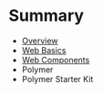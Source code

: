 # Summary

* [Overview](overview.md)
* [Web Basics](web_basics.md)
* [Web Components](web_components.md)
* Polymer
* Polymer Starter Kit

